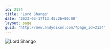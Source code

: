```yaml
---
id: 2134
title: 'Lord Shango'
date: '2023-03-17T13:45:26+00:00'
layout: page
guid: 'http://new.andydixon.com/?page_id=2134'
---
```


![Lord Shango](https://i0.wp.com/assets.g8x2.ldn.idrivee2-23.com/posters/Lord%20Shango%2001.jpg?w=1200&ssl=1 "Lord Shango")